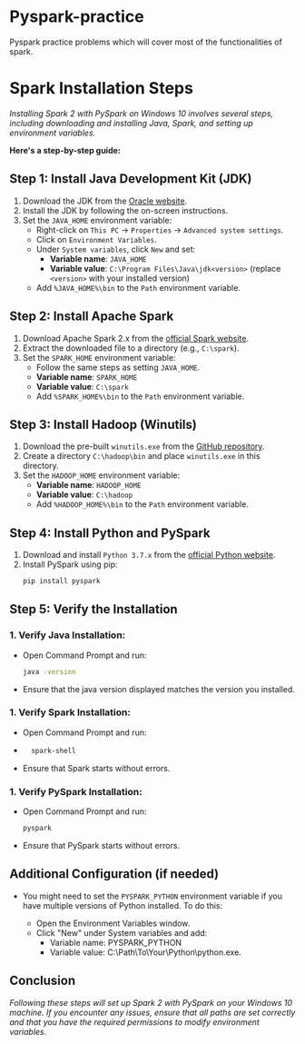# Pyspark-practice

Pyspark practice problems which will cover most of the functionalities of spark.

# Spark Installation Steps
*Installing Spark 2 with PySpark on Windows 10 involves several steps, including downloading and installing Java, Spark, and setting up environment variables.* 

**Here's a step-by-step guide:**

## Step 1: Install Java Development Kit (JDK)

1. Download the JDK from the [Oracle website](https://www.oracle.com/java/technologies/javase-jdk8-downloads.html).
2. Install the JDK by following the on-screen instructions.
3. Set the `JAVA_HOME` environment variable:
   - Right-click on `This PC` -> `Properties` -> `Advanced system settings`.
   - Click on `Environment Variables`.
   - Under `System variables`, click `New` and set:
     - **Variable name**: `JAVA_HOME`
     - **Variable value**: `C:\Program Files\Java\jdk<version>` (replace `<version>` with your installed version)
   - Add `%JAVA_HOME%\bin` to the `Path` environment variable.

## Step 2: Install Apache Spark

1. Download Apache Spark 2.x from the [official Spark website](https://archive.apache.org/dist/spark/).
2. Extract the downloaded file to a directory (e.g., `C:\spark`).
3. Set the `SPARK_HOME` environment variable:
   - Follow the same steps as setting `JAVA_HOME`.
   - **Variable name**: `SPARK_HOME`
   - **Variable value**: `C:\spark`
   - Add `%SPARK_HOME%\bin` to the `Path` environment variable.

## Step 3: Install Hadoop (Winutils)

1. Download the pre-built `winutils.exe` from the [GitHub repository](https://github.com/steveloughran/winutils).
2. Create a directory `C:\hadoop\bin` and place `winutils.exe` in this directory.
3. Set the `HADOOP_HOME` environment variable:
   - **Variable name**: `HADOOP_HOME`
   - **Variable value**: `C:\hadoop`
   - Add `%HADOOP_HOME%\bin` to the `Path` environment variable.

## Step 4: Install Python and PySpark

1. Download and install `Python 3.7.x` from the [official Python website](https://www.python.org/downloads/release/python-377/).
2. Install PySpark using pip:
   ```sh
   pip install pyspark
## Step 5: Verify the Installation

### 1. Verify Java Installation:
- Open Command Prompt and run:
    ```sh
    java -version
- Ensure that the java version displayed matches the version you installed.

### 1. Verify Spark Installation:
- Open Command Prompt and run:
- ```sh 
    spark-shell
- Ensure that Spark starts without errors.

### 1. Verify PySpark Installation:
- Open Command Prompt and run:
    ```sh
    pyspark
- Ensure that PySpark starts without errors.

## Additional Configuration (if needed)
- You might need to set the `PYSPARK_PYTHON` environment variable if you have multiple versions of Python installed. To do this:

    - Open the Environment Variables window.
    - Click "New" under System variables and add:
        - Variable name: PYSPARK_PYTHON
        - Variable value: C:\Path\To\Your\Python\python.exe.

## Conclusion
*Following these steps will set up Spark 2 with PySpark on your Windows 10 machine. If you encounter any issues, ensure that all paths are set correctly and that you have the required permissions to modify environment variables.*
